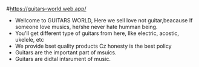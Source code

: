 #https://guitars-world.web.app/
* Wellcome to GUITARS WORLD, Here we sell love not guitar,beacause If someone love musics, he/she never hate humman being.
* You'll get different type of guitars from here, lIke electric, acostic, ukelele, etc
* We provide bset quality products Cz honesty is the best policy
* Guitars are the  important part of msuics. 
* Guitars are didtal intsrument of music. 